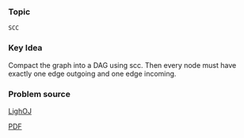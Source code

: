 
### Topic

    SCC


### Key Idea

Compact the graph into a DAG using scc. Then every node must have exactly one edge outgoing and one edge incoming.

### Problem source

[LighOJ](http://lightoj.com/volume_showproblem.php?problem=1210)

[PDF](http://lightoj.com/volume_showproblem.php?problem=1210&language=english&type=pdf)


